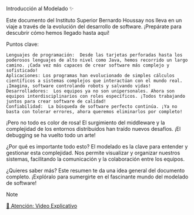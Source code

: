 Introducción al Modelado ✨


Este documento del Instituto Superior Bernardo Houssay nos lleva en un viaje a través de la evolución del desarrollo de software.  ¡Prepárate para descubrir cómo hemos llegado hasta aquí!

Puntos clave:

    Lenguajes de programación: ️ Desde las tarjetas perforadas hasta los poderosos lenguajes de alto nivel como Java, hemos recorrido un largo camino. ¡Cada vez más capaces de crear software más complejo y sofisticado!
    Aplicaciones: Los programas han evolucionado de simples cálculos científicos a sistemas complejos que interactúan con el mundo real. ¡Imagina, software controlando robots y salvando vidas!
    Desarrolladores: ‍ Los equipos ya no son unipersonales. Ahora son equipos interdisciplinarios con roles específicos. ¡Todos trabajando juntos para crear software de calidad!
    Confiabilidad: ️ La búsqueda de software perfecto continúa. ¡Ya no basta con tolerar errores, ahora queremos eliminarlos por completo!

¡Pero no todo es color de rosa!  El surgimiento del middleware y la complejidad de los entornos distribuidos han traído nuevos desafíos. ¡El debugging se ha vuelto todo un arte!

¿Por qué es importante todo esto?  El modelado es la clave para entender y gestionar esta complejidad. Nos permite visualizar y organizar nuestros sistemas, facilitando la comunicación y la colaboración entre los equipos.

¿Quieres saber más?  Este resumen te da una idea general del documento completo. ¡Explóralo para sumergirte en el fascinante mundo del modelado de software!

>[!NOTE]
[🎥 Atención: Video Explicativo](https://youtu.be/56kAfd1DQX8)